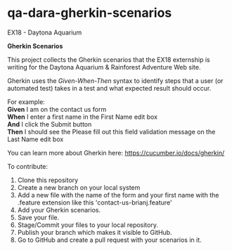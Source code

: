 # qa-dara-gherkin-scenarios
EX18 - Daytona Aquarium

**Gherkin Scenarios**

This project collects the Gherkin scenarios that the EX18 externship is writing for the Daytona Aquarium & Rainforest Adventure Web site.

Gherkin uses the *Given-When-Then* syntax to identify steps that a user (or automated test) takes in a test and what expected result should occur.

For example:  
**Given** I am on the contact us form  
**When** I enter a first name in the First Name edit box  
**And** I click the Submit button  
**Then** I should see the Please fill out this field validation message on the Last Name edit box  

You can learn more about Gherkin here:
https://cucumber.io/docs/gherkin/

To contribute:
1. Clone this repository
2. Create a new branch on your local system
3. Add a new file with the name of the form and your first name with the .feature extension like this 'contact-us-brianj.feature'
4. Add your Gherkin scenarios.
5. Save your file.
6. Stage/Commit your files to your local repository.
7. Publish your branch which makes it visible to GitHub.
8. Go to GitHub and create a pull request with your scenarios in it.